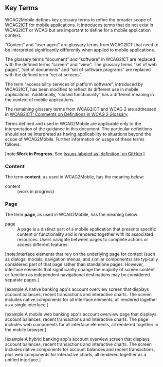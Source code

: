## Key Terms

WCAG2Mobile defines key glossary terms to refine the broader scope of WCAG2ICT for mobile applications. It introduces terms that do not exist in WCAG2ICT or WCAG but are important to define for a mobile application context.

“Content” and “user agent” are glossary terms from WCAG2ICT that need to be interpreted significantly differently when applied to mobile applications.

The glossary terms “document” and “software” in WCAG2ICT are replaced with the defined terms “screen” and “view”. The glossary terms “set of web pages”, “set of documents” and “set of software programs” are replaced with the defined term “set of screens”.

The term “accessibility services of platform software”, introduced by WCAG2ICT, has been modified to reflect its different use in mobile applications. Additionally, “closed functionality” has a different meaning in the context of mobile applications.

The remaining glossary terms from WCAG2ICT and WCAG 2 are addressed in [WCAG2ICT: Comments on Definitions in WCAG 2 Glossary](https://www.w3.org/TR/wcag2ict-22/#comments-on-definitions-in-wcag-2-glossary).

Terms defined and used in WCAG2Mobile are applicable only to the interpretation of the guidance in this document. The particular definitions should not be interpreted as having applicability to situations beyond the scope of WCAG2Mobile. Further information on usage of these terms follows.

[note:**Work in Progress**. See [Issues labeled as 'definition' on GitHub](https://github.com/w3c/matf/issues?q=is%3Aissue%20state%3Aopen%20label%3Adefinition).]

### Content

The term **content**, as used in WCAG2Mobile, has the meaning below:

<dl>
<dt>content</dt>
<dd>
(work in progress)
</div>
</dd>
</dl>

### Page

The term **page**, as used in WCAG2Mobile, has the meaning below:

<dl>
<dt>page</dt>
<dd>
A page is a distinct part of a mobile application that presents specific content or functionality and is rendered together with its associated resources. Users navigate between pages to complete actions or access different features.
</dd>
</dl>

[note:Interface elements that rely on the underlying page for context (such as dialogs, modals, navigation menus, and similar components) are typically considered part of that page rather than standalone pages. However, interface elements that significantly change the majority of screen content or function as independent navigational destinations may be considered separate pages.]

[example:A native banking app's account overview screen that displays account balances, recent transactions and interactive charts. The screen includes native components for all interface elements, all rendered together as a single interface.]

[example:A mobile web banking app's account overview page that displays account balances, recent transactions and interactive charts. The page includes web components for all interface elements, all rendered together in the mobile browser.]

[example:A hybrid banking app's account overview screen that displays account balances, recent transactions and interactive charts. The screen includes native components for account balances and recent transactions, plus web components for interactive charts, all rendered together as a unified interface.]
